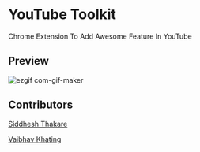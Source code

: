 # YouTube Toolkit

Chrome Extension To Add Awesome Feature In YouTube

## Preview

![ezgif com-gif-maker](https://user-images.githubusercontent.com/96099806/205926766-9e1ad0c5-9bde-44fe-a86e-aef30bc89218.gif)



## Contributors 

[Siddhesh Thakare](https://github.com/sidd5449)  

[Vaibhav Khating](https://github.com/vaibhav1663)
